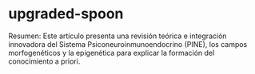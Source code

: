 # upgraded-spoon
Resumen: Este artículo presenta una revisión teórica e integración innovadora del Sistema Psiconeuroinmunoendocrino (PINE), los campos morfogenéticos y la epigenética para explicar la formación del conocimiento a priori.
